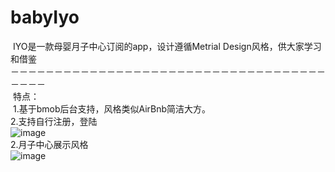 # babyIyo
  IYO是一款母婴月子中心订阅的app，设计遵循Metrial Design风格，供大家学习和借鉴</br>
－－－－－－－－－－－－－－－－－－－－－－－－－－－－－－－－－－－－－－－－  </br>
  特点：</br>
  1.基于bmob后台支持，风格类似AirBnb简洁大方。</br>
  2.支持自行注册，登陆</br>
     ![image](https://github.com/SUNJUNYIN/babyIyo/blob/master/app/src/main/assets/63538C226BA6D4A7C153A8CD38B63260.gif)</br>
  2.月子中心展示风格</br>
     ![image](  https://github.com/SUNJUNYIN/babyIyo/blob/master/app/src/main/assets/6395E87A38C48AFFAFDF70021FCF10D5.gif
)</br>

  
